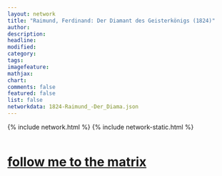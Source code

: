 ```yaml
---
layout: network
title: "Raimund, Ferdinand: Der Diamant des Geisterkönigs (1824)"
author:
description:
headline:
modified:
category:
tags: 
imagefeature: 
mathjax: 
chart: 
comments: false
featured: false
list: false
networkdata: 1824-Raimund_-Der_Diama.json
---
```

{% include network.html %}
{% include network-static.html %}
<div class="row">
  <div class="small-5 small-centered columns"><a href="/matrix76"><h1>follow me to the matrix</h1></a>
</div>
</div>
